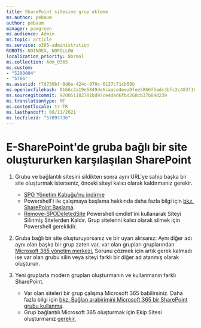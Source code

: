 ```yaml
---
title: SharePoint sitesine grup ekleme
ms.author: pebaum
author: pebaum
manager: pamgreen
ms.audience: Admin
ms.topic: article
ms.service: o365-administration
ROBOTS: NOINDEX, NOFOLLOW
localization_priority: Normal
ms.collection: Adm_O365
ms.custom:
- "5200004"
- "5766"
ms.assetid: f7d730bf-0d6e-424c-970c-6137c71cb50b
ms.openlocfilehash: 8166c2a19e5849de6caace4eea0fee5866f5adc3bfc2c483f18fc788c1bf2fa9
ms.sourcegitcommit: 920051182781bd97ce4d4d6fbd268cb37b84d239
ms.translationtype: MT
ms.contentlocale: tr-TR
ms.lasthandoff: 08/11/2021
ms.locfileid: "57897736"
---
```

# <a name="common-issues-when-creating-a-group-connected-site-in-sharepoint"></a>E-SharePoint'de gruba bağlı bir site oluştururken karşılaşılan SharePoint

1. Grubu ve bağlantılı sitesini sildikten sonra aynı URL'ye sahip başka bir site oluşturmak isterseniz, önceki siteyi kalıcı olarak kaldırmanız gerekir.

   - [SPO Yönetim Kabuğu'nu indirme](https://support.office.com/article/introduction-to-the-sharepoint-online-management-shell-c16941c3-19b4-4710-8056-34c034493429)
   - Powershell'i ile çalışmaya başlama hakkında daha fazla bilgi için [bkz. SharePoint Başlama](https://docs.microsoft.com/powershell/module/sharepoint-online/remove-sposite).
   - [Remove-SPODeletedSite](https://docs.microsoft.com/powershell/module/sharepoint-online/remove-sposite?view=sharepoint-ps) Powershell cmdlet'ini kullanarak Siteyi Silinmiş Sitelerden Kaldır. Grup sitelerini kalıcı olarak silmek için Powershell gereklidir.

1. Gruba bağlı bir site oluşturuyorsanız ve bir uyarı alırsanız: Aynı diğer adı aynı olan başka bir grup zaten var, var olan grupları gruplarından [Microsoft 365 yönetim merkezi.](https://admin.microsoft.com/AdminPortal/Home#/groups) Sorunu çözmek için artık gerek kalmadı ise var olan grubu silin veya siteyi farklı bir diğer ad atanmış olarak oluşturun.

1. Yeni gruplarla modern grupları oluşturmanın ve kullanmanın farklı SharePoint.

   - Var olan siteleri bir grup çalışma Microsoft 365 babilirsiniz. Daha fazla bilgi için [bkz. Bağlan arabirimini Microsoft 365 bir SharePoint grubu kullanma](https://docs.microsoft.com/sharepoint/dev/transform/modernize-connect-to-office365-group#connect-an-office-365-group-using-the-sharepoint-user-interface).
   - Grup bağlantılı Microsoft 365 oluşturmak için Ekip Sitesi oluşturmanız [gerekir.](https://admin.microsoft.com/sharepoint)
